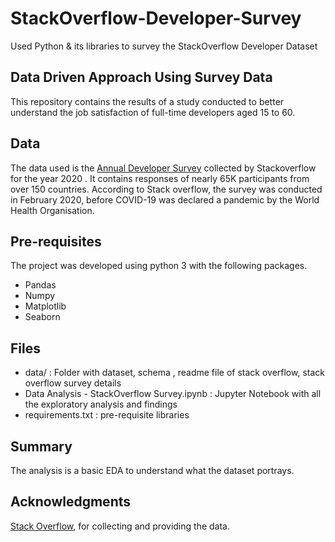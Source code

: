 # StackOverflow-Developer-Survey
Used Python &amp; its libraries to survey the StackOverflow Developer Dataset

## Data Driven Approach Using Survey Data

This repository contains the results of a study conducted to better understand the job satisfaction of full-time developers aged 15 to 60.

## Data
The data used is the [Annual Developer Survey](https://insights.stackoverflow.com/survey) collected by Stackoverflow for the year 2020 . It contains responses of nearly 65K participants from over 150 countries. According to Stack overflow, the survey was conducted in February 2020, before COVID-19 was declared a pandemic by the World Health Organisation.
 
## Pre-requisites
The project was developed using python 3 with the following packages.
- Pandas
- Numpy
- Matplotlib
- Seaborn

## Files
- data/ : Folder with dataset, schema , readme file of stack overflow, stack overflow survey details
- Data Analysis - StackOverflow Survey.ipynb : Jupyter Notebook with all the exploratory analysis and findings
- requirements.txt : pre-requisite libraries

## Summary
The analysis is a basic EDA to understand what the dataset portrays.

## Acknowledgments
[Stack Overflow](https://stackoverflow.com), for collecting and providing the data.
